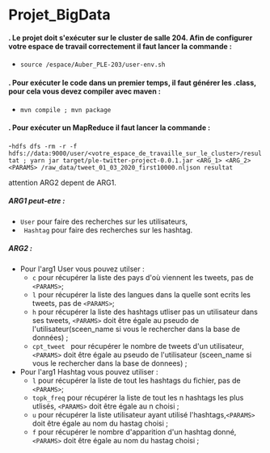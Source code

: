 # Projet_BigData


#### . Le projet doit s'exécuter sur le cluster de salle 204. Afin de configurer votre espace de travail correctement il faut lancer la commande :
  - ``` source /espace/Auber_PLE-203/user-env.sh ```
 
#### . Pour exécuter le code dans un premier temps, il faut générer les .class, pour cela vous devez compiler avec maven : 
  -  ``` mvn compile ; mvn package ```
 
#### . Pour exécuter un MapReduce il faut lancer la commande :
  -```hdfs dfs -rm -r -f hdfs://data:9000/user/<votre_espace_de_travaille_sur_le_cluster>/resultat ; yarn jar target/ple-twitter-project-0.0.1.jar <ARG_1> <ARG_2> <PARAMS> /raw_data/tweet_01_03_2020_first10000.nljson resultat ```
  
attention ARG2 depent de ARG1.

##### ARG1 peut-etre :
  - ```User``` pour faire des recherches sur les utilisateurs,
  - ``` Hashtag``` pour faire des recherches sur les hashtag.
  
##### ARG2 :
  - Pour l'arg1 User vous pouvez utilser :
    - ``` c ``` pour récupérer la liste des pays d'où viennent les tweets, pas de ```<PARAMS>```;
    - ``` l ```  pour récupérer la liste des langues dans la quelle sont ecrits les tweets, pas de ```<PARAMS>```;
    - ``` h ```  pour récupérer la liste des hashtags utliser pas un utilisateur dans ses tweets,  ```<PARAMS>``` doit être égale au pseudo de l'utilisateur(sceen_name si vous le rechercher dans la base de données) ;
    - ```cpt_tweet ```  pour récupérer le nombre de tweets d'un utilisateur,  ```<PARAMS>``` doit être égale au pseudo de l'utilisateur (sceen_name si vous le rechercher dans la base de donnees) ;
  - Pour l'arg1 Hashtag vous pouvez utiliser :
    - ```l```  pour récupérer la liste de tout les hashtags du fichier, pas de ```<PARAMS>```;
    - ```topk_freq``` pour récupérer la liste de tout les n hashtags les plus utlisés, ```<PARAMS>``` doit être égale au n choisi ;
    - ```u``` pour récupérer la liste utilisateur ayant utilisé  l'hashtags,```<PARAMS>``` doit être égale au nom du hastag choisi ;
    - ```f``` pour récupérer le nombre d'apparition d'un hashtag donné, ```<PARAMS>``` doit être égale au nom du hastag choisi ;
  
  
